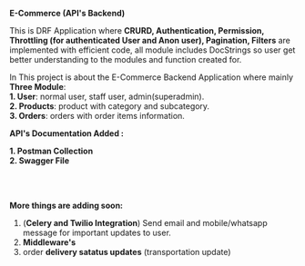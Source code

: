 **E-Commerce (API's Backend)**

This is DRF Application where **CRURD, Authentication, Permission, Throttling (for authenticated User and Anon user), Pagination, Filters** are implemented with efficient code, all module includes DocStrings so user get better understanding to the modules and function created for.

In This project is about the E-Commerce Backend Application where mainly **Three Module**: <br>
**1. User**: normal user, staff user, admin(superadmin). <br>
**2. Products**: product with category and subcategory. <br>
**3. Orders**: orders with order items information. <br>

**API's Documentation Added :**

**1. Postman Collection** <br>
**2. Swagger File**

<br><br>


**More things are adding soon:**
1. (**Celery and Twilio Integration**) Send email and mobile/whatsapp message for important updates to user.
2. **Middleware's**
3. order **delivery satatus updates** (transportation update)
   
